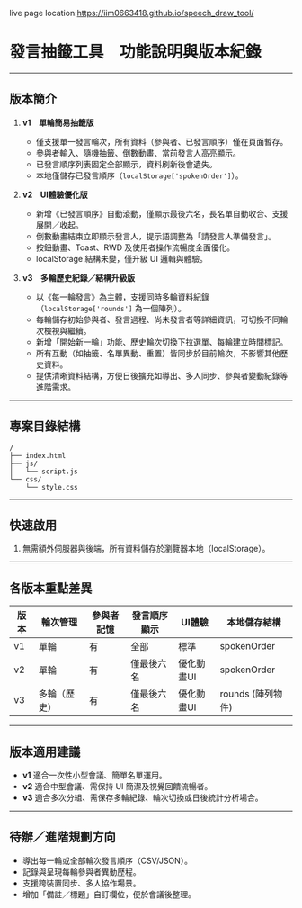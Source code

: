 live page location:https://iim0663418.github.io/speech_draw_tool/

# 發言抽籤工具　功能說明與版本紀錄

---

## 版本簡介

1. **v1　單輪簡易抽籤版**

   * 僅支援單一發言輪次，所有資料（參與者、已發言順序）僅在頁面暫存。
   * 參與者輸入、隨機抽籤、倒數動畫、當前發言人高亮顯示。
   * 已發言順序列表固定全部顯示，資料刷新後會遺失。
   * 本地僅儲存已發言順序（`localStorage['spokenOrder']`）。

2. **v2　UI體驗優化版**

   * 新增《已發言順序》自動滾動，僅顯示最後六名，長名單自動收合、支援展開／收起。
   * 倒數動畫結束立即顯示發言人，提示語調整為「請發言人準備發言」。
   * 按鈕動畫、Toast、RWD 及使用者操作流暢度全面優化。
   * localStorage 結構未變，僅升級 UI 邏輯與體驗。

3. **v3　多輪歷史紀錄／結構升級版**

   * 以《每一輪發言》為主體，支援同時多輪資料紀錄（`localStorage['rounds']` 為一個陣列）。
   * 每輪儲存初始參與者、發言過程、尚未發言者等詳細資訊，可切換不同輪次檢視與繼續。
   * 新增「開始新一輪」功能、歷史輪次切換下拉選單、每輪建立時間標記。
   * 所有互動（如抽籤、名單異動、重置）皆同步於目前輪次，不影響其他歷史資料。
   * 提供清晰資料結構，方便日後擴充如導出、多人同步、參與者變動紀錄等進階需求。

---

## 專案目錄結構

```
/
├── index.html
├── js/
│   └── script.js
└── css/
    └── style.css
```

---

## 快速啟用

1. 無需額外伺服器與後端，所有資料儲存於瀏覽器本地（localStorage）。

---

## 各版本重點差異

| 版本 | 輪次管理   | 參與者記憶 | 發言順序顯示 | UI體驗   | 本地儲存結構        |
| -- | ------ | ----- | ------ | ------ | ------------- |
| v1 | 單輪     | 有     | 全部     | 標準     | spokenOrder   |
| v2 | 單輪     | 有     | 僅最後六名  | 優化動畫UI | spokenOrder   |
| v3 | 多輪（歷史） | 有     | 僅最後六名  | 優化動畫UI | rounds (陣列物件) |

---

## 版本適用建議

* **v1** 適合一次性小型會議、簡單名單運用。
* **v2** 適合中型會議、需保持 UI 簡潔及視覺回饋流暢者。
* **v3** 適合多次分組、需保存多輪紀錄、輪次切換或日後統計分析場合。

---

## 待辦／進階規劃方向

* 導出每一輪或全部輪次發言順序（CSV/JSON）。
* 記錄與呈現每輪參與者異動歷程。
* 支援跨裝置同步、多人協作場景。
* 增加「備註／標題」自訂欄位，便於會議後整理。
